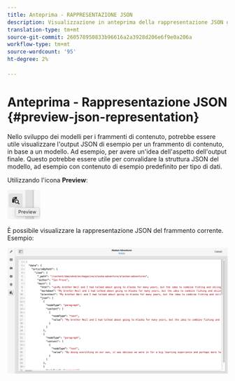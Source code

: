```yaml
---
title: Anteprima - RAPPRESENTAZIONE JSON
description: Visualizzazione in anteprima della rappresentazione JSON del frammento.
translation-type: tm+mt
source-git-commit: 260578950833b96616a2a3928d206e6f9e0a206a
workflow-type: tm+mt
source-wordcount: '95'
ht-degree: 2%

---
```



# Anteprima - Rappresentazione JSON {#preview-json-representation}

Nello sviluppo dei modelli per i frammenti di contenuto, potrebbe essere utile visualizzare l&#39;output JSON di esempio per un frammento di contenuto, in base a un modello. Ad esempio, per avere un&#39;idea dell&#39;aspetto dell&#39;output finale. Questo potrebbe essere utile per convalidare la struttura JSON del modello, ad esempio con contenuto di esempio predefinito per tipo di dati.

Utilizzando l&#39;icona **Preview**:

![Editor frammento di contenuto - scheda Anteprima](assets/cfm-preview-01.png)

È possibile visualizzare la rappresentazione JSON del frammento corrente. Esempio:

![Editor frammento di contenuto - Anteprima di un frammento](assets/cfm-preview-02.png)